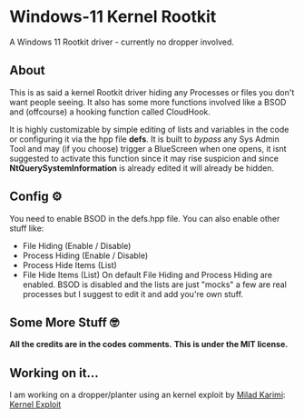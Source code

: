 # Windows-11 Kernel Rootkit
A Windows 11 Rootkit driver - currently no dropper involved.

## About
This is as said a kernel Rootkit driver hiding any Processes or files you don't want people seeing.
It also has some more functions involved like a BSOD and (offcourse) a hooking function called CloudHook.

It is highly customizable by simple editing of lists and variables in the code or configuring it via the hpp file **defs**.
It is built to *bypass* any Sys Admin Tool and may (if you choose) trigger a BlueScreen when one opens, 
it isnt suggested to activate this function since it may rise suspicion and since **NtQuerySystemInformation** is already edited it will already be hidden.

## Config ⚙️
You need to enable BSOD in the defs.hpp file. You can also enable other stuff like:
- File Hiding (Enable / Disable)
- Process Hiding (Enable / Disable)
- Process Hide Items (List)
- File Hide Items (List)
  On default File Hiding and Process Hiding are enabled. BSOD is disabled and the lists are just
  "mocks" a few are real processes but I suggest to edit it and add you're own stuff.


## Some More Stuff 🤓

**All the credits are in the codes comments.**
**This is under the MIT license.**

## Working on it...
I am working on a dropper/planter using an kernel exploit by [Milad Karimi](https://www.exploit-db.com/?author=10413):      [Kernel Exploit](https://www.exploit-db.com/exploits/52275)
